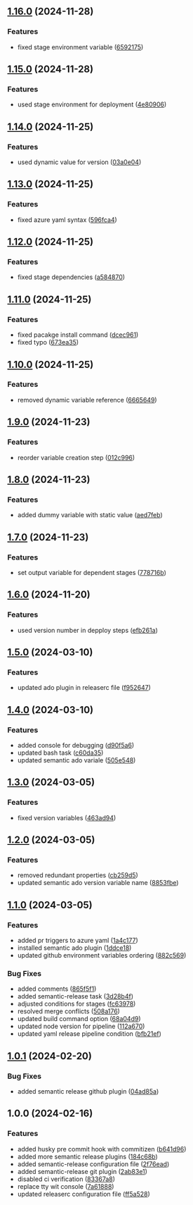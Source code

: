## [1.16.0](https://github.com/shashank-mishra-appdev/semantic-version/compare/v1.15.0...v1.16.0) (2024-11-28)


### Features

* fixed stage environment variable ([6592175](https://github.com/shashank-mishra-appdev/semantic-version/commit/6592175e04c6c38e1e667542c67d84b086f44b60))

## [1.15.0](https://github.com/shashank-mishra-appdev/semantic-version/compare/v1.14.0...v1.15.0) (2024-11-28)


### Features

* used stage environment for deployment ([4e80906](https://github.com/shashank-mishra-appdev/semantic-version/commit/4e80906fbe5028b507e5d34dc9ea43427145f4d7))

## [1.14.0](https://github.com/shashank-mishra-appdev/semantic-version/compare/v1.13.0...v1.14.0) (2024-11-25)


### Features

* used dynamic value for version ([03a0e04](https://github.com/shashank-mishra-appdev/semantic-version/commit/03a0e0464127bdef5c911dff7db9796d4bbc2e0d))

## [1.13.0](https://github.com/shashank-mishra-appdev/semantic-version/compare/v1.12.0...v1.13.0) (2024-11-25)


### Features

* fixed azure yaml syntax ([596fca4](https://github.com/shashank-mishra-appdev/semantic-version/commit/596fca4c55510c5f90570554b5b4f5b11b437522))

## [1.12.0](https://github.com/shashank-mishra-appdev/semantic-version/compare/v1.11.0...v1.12.0) (2024-11-25)


### Features

* fixed stage dependencies ([a584870](https://github.com/shashank-mishra-appdev/semantic-version/commit/a584870fcddbf188660ff50be99f014c135a458a))

## [1.11.0](https://github.com/shashank-mishra-appdev/semantic-version/compare/v1.10.0...v1.11.0) (2024-11-25)


### Features

* fixed pacakge install command ([dcec961](https://github.com/shashank-mishra-appdev/semantic-version/commit/dcec96127785b4db27237107740ffe88b7aea395))
* fixed typo ([673ea35](https://github.com/shashank-mishra-appdev/semantic-version/commit/673ea35f44197c5930eb908b050e9e792c5b71cf))

## [1.10.0](https://github.com/shashank-mishra-appdev/semantic-version/compare/v1.9.0...v1.10.0) (2024-11-25)


### Features

* removed dynamic variable reference ([6665649](https://github.com/shashank-mishra-appdev/semantic-version/commit/66656492e9ba94267196753c1ee44ffc51ac2c42))

## [1.9.0](https://github.com/shashank-mishra-appdev/semantic-version/compare/v1.8.0...v1.9.0) (2024-11-23)


### Features

* reorder variable creation step ([012c996](https://github.com/shashank-mishra-appdev/semantic-version/commit/012c9969ccceaaf9fb94ad57b25c2696fc728a6a))

## [1.8.0](https://github.com/shashank-mishra-appdev/semantic-version/compare/v1.7.0...v1.8.0) (2024-11-23)


### Features

* added dummy variable with static value ([aed7feb](https://github.com/shashank-mishra-appdev/semantic-version/commit/aed7febbd76a7dd6b0f466a01e65b6818b212ba2))

## [1.7.0](https://github.com/shashank-mishra-appdev/semantic-version/compare/v1.6.0...v1.7.0) (2024-11-23)


### Features

* set output variable for dependent stages ([778716b](https://github.com/shashank-mishra-appdev/semantic-version/commit/778716bf6303bd9c2a648d3c2e662753e290edff))

## [1.6.0](https://github.com/shashank-mishra-appdev/semantic-version/compare/v1.5.0...v1.6.0) (2024-11-20)


### Features

* used version number in depploy steps ([efb261a](https://github.com/shashank-mishra-appdev/semantic-version/commit/efb261a78e47f5ff0c2fe79da0054314f89360b9))

## [1.5.0](https://github.com/shashank-mishra-appdev/semantic-version/compare/v1.4.0...v1.5.0) (2024-03-10)


### Features

* updated ado plugin in releaserc file ([f952647](https://github.com/shashank-mishra-appdev/semantic-version/commit/f952647621755706868ee485418903e30da1af01))

## [1.4.0](https://github.com/shashank-mishra-appdev/semantic-version/compare/v1.3.0...v1.4.0) (2024-03-10)


### Features

* added console for debugging ([d90f5a6](https://github.com/shashank-mishra-appdev/semantic-version/commit/d90f5a643d111f7bbc98e7f96037d60043f7474a))
* updated bash task ([c60da35](https://github.com/shashank-mishra-appdev/semantic-version/commit/c60da35d6f7476e7efebbff896bb3ff38b619802))
* updated semantic ado variale ([505e548](https://github.com/shashank-mishra-appdev/semantic-version/commit/505e548acf0908782ddde6c539164cf1c53897c9))

## [1.3.0](https://github.com/shashank-mishra-appdev/semantic-version/compare/v1.2.0...v1.3.0) (2024-03-05)


### Features

* fixed version variables ([463ad94](https://github.com/shashank-mishra-appdev/semantic-version/commit/463ad94810f73491a78cc5a0f16ec90d76ae5b98))

## [1.2.0](https://github.com/shashank-mishra-appdev/semantic-version/compare/v1.1.0...v1.2.0) (2024-03-05)


### Features

* removed redundant properties ([cb259d5](https://github.com/shashank-mishra-appdev/semantic-version/commit/cb259d5abc3fc86f5f3b8c815d88cf5c356fad53))
* updated semantic ado version variable name ([8853fbe](https://github.com/shashank-mishra-appdev/semantic-version/commit/8853fbe96ab8e4765e087dfb182a854dcb21d3a4))

## [1.1.0](https://github.com/shashank-mishra-appdev/semantic-version/compare/v1.0.1...v1.1.0) (2024-03-05)


### Features

* added pr triggers to azure yaml ([1a4c177](https://github.com/shashank-mishra-appdev/semantic-version/commit/1a4c177dc37fb2081b23c3661bc9503f291a39a7))
* installed semantic ado plugin ([1ddce18](https://github.com/shashank-mishra-appdev/semantic-version/commit/1ddce18de870cc24b5350fb591cb728c78beba7b))
* updated github environment variables ordering ([882c569](https://github.com/shashank-mishra-appdev/semantic-version/commit/882c569acfd657f033944e512dde063dbb019b7d))


### Bug Fixes

* added comments ([865f5f1](https://github.com/shashank-mishra-appdev/semantic-version/commit/865f5f1a3ac662123823d2905434a9a418ad4abf))
* added semantic-release task ([3d28b4f](https://github.com/shashank-mishra-appdev/semantic-version/commit/3d28b4f3ea5a2f1157208adde893f03cbf79d317))
* adjusted conditions for stages ([fc63978](https://github.com/shashank-mishra-appdev/semantic-version/commit/fc63978cd5e195c1ed9bf03de5e5bf5b3a496ada))
* resolved merge conflicts ([508a176](https://github.com/shashank-mishra-appdev/semantic-version/commit/508a1768c56ea772da7bbcfd35da76c73aedf8f1))
* updated build command option ([68a04d9](https://github.com/shashank-mishra-appdev/semantic-version/commit/68a04d976e8e342b982e4f596d084c8fc4b0f423))
* updated node version for pipeline ([112a670](https://github.com/shashank-mishra-appdev/semantic-version/commit/112a67087d3b33bb60ad7d785dc6250fddf35c7a))
* updated yaml release pipeline condition ([bfb21ef](https://github.com/shashank-mishra-appdev/semantic-version/commit/bfb21ef66431a96aa35027d911794de942b18550))

## [1.0.1](https://github.com/shashank-mishra-appdev/semantic-version/compare/v1.0.0...v1.0.1) (2024-02-20)


### Bug Fixes

* added semantic release github plugin ([04ad85a](https://github.com/shashank-mishra-appdev/semantic-version/commit/04ad85a8a7ac013e14f0e7c426c205675b89e880))

## 1.0.0 (2024-02-16)


### Features

* added husky pre commit hook with commitizen ([b641d96](https://github.com/shashank-mishra-appdev/semantic-version/commit/b641d9632873012684c5ccf65b792221e4dd37a9))
* added more semantic release plugins ([184c68b](https://github.com/shashank-mishra-appdev/semantic-version/commit/184c68b2ddd5ad9e0380a7ecac7fa523976d66df))
* added semantic-release configuration file ([2f76ead](https://github.com/shashank-mishra-appdev/semantic-version/commit/2f76eadfb8201c8f453067d2a6426f9aebe0d13c))
* added semantic-release git plugin ([2ab83e1](https://github.com/shashank-mishra-appdev/semantic-version/commit/2ab83e1ff42ad335b468e2dd9ac3a87d5b50aaad))
* disabled ci verification ([83367a8](https://github.com/shashank-mishra-appdev/semantic-version/commit/83367a8ed4184e092bdba328876a5e959e10c295))
* replace tty wit console ([7a61888](https://github.com/shashank-mishra-appdev/semantic-version/commit/7a61888a2ef873eea69a9b6637a8420d75081fb4))
* updated releaserc configuration file ([ff5a528](https://github.com/shashank-mishra-appdev/semantic-version/commit/ff5a528c4df6134811b4a900ef294667ded8ab67))
